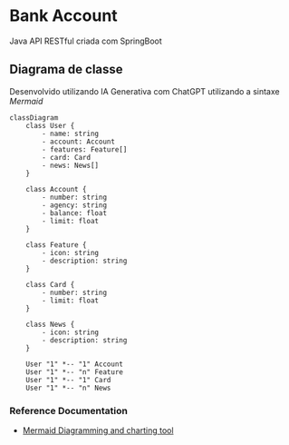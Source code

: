# Bank Account
Java API RESTful criada com SpringBoot

## Diagrama de classe
Desenvolvido utilizando IA Generativa com ChatGPT utilizando a sintaxe *Mermaid*

```mermaid
classDiagram
    class User {
        - name: string
        - account: Account
        - features: Feature[]
        - card: Card
        - news: News[]
    }

    class Account {
        - number: string
        - agency: string
        - balance: float
        - limit: float
    }

    class Feature {
        - icon: string
        - description: string
    }

    class Card {
        - number: string
        - limit: float
    }

    class News {
        - icon: string
        - description: string
    }

    User "1" *-- "1" Account
    User "1" *-- "n" Feature
    User "1" *-- "1" Card
    User "1" *-- "n" News
```


### Reference Documentation

* [Mermaid Diagramming and charting tool](https://mermaid.js.org/)